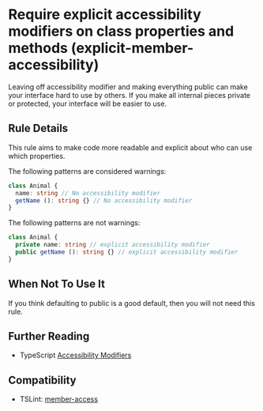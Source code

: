 # Require explicit accessibility modifiers on class properties and methods (explicit-member-accessibility)

Leaving off accessibility modifier and making everything public can make
your interface hard to use by others.
If you make all internal pieces private or protected, your interface will
be easier to use.

## Rule Details

This rule aims to make code more readable and explicit about who can use
which properties.

The following patterns are considered warnings:

```ts
class Animal {
  name: string // No accessibility modifier
  getName (): string {} // No accessibility modifier
}
```

The following patterns are not warnings:

```ts
class Animal {
  private name: string // explicit accessibility modifier
  public getName (): string {} // explicit accessibility modifier
}
```

## When Not To Use It

If you think defaulting to public is a good default, then you will not need
this rule.

## Further Reading

* TypeScript [Accessibility Modifiers](https://www.typescriptlang.org/docs/handbook/classes.html#public-private-and-protected-modifiers)

## Compatibility

* TSLint: [member-access](http://palantir.github.io/tslint/rules/member-access/)
